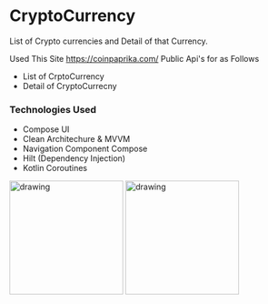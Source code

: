 # CryptoCurrency
List of Crypto currencies and Detail of that Currency.

Used This Site https://coinpaprika.com/ Public Api's for as Follows
- List of CrptoCurrency
- Detail of CryptoCurrecny

### Technologies Used
- Compose UI
- Clean Architechure & MVVM
- Navigation Component Compose
- Hilt (Dependency Injection)
- Kotlin Coroutines


<img src="https://user-images.githubusercontent.com/45784284/132341170-5b584578-d53b-44ad-b5c5-aa0d473143ec.png" alt="drawing" width="200"/>  <img src="https://user-images.githubusercontent.com/45784284/132341157-f064baa9-b659-458b-a31a-3b36ede18c1e.png" alt="drawing" width="200"/>

